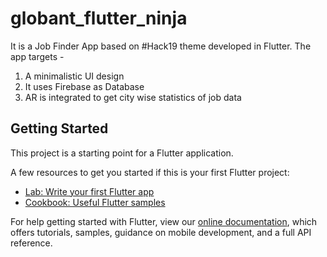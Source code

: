 # globant_flutter_ninja

It is a Job Finder App based on #Hack19 theme developed in Flutter.
The app targets -
1. A minimalistic UI design
2. It uses Firebase as Database
3. AR is integrated to get city wise statistics of job data
## Getting Started

This project is a starting point for a Flutter application.

A few resources to get you started if this is your first Flutter project:

- [Lab: Write your first Flutter app](https://flutter.dev/docs/get-started/codelab)
- [Cookbook: Useful Flutter samples](https://flutter.dev/docs/cookbook)

For help getting started with Flutter, view our
[online documentation](https://flutter.dev/docs), which offers tutorials,
samples, guidance on mobile development, and a full API reference.
